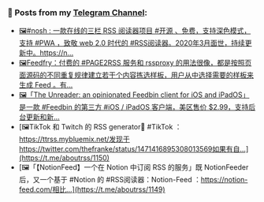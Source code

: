 ### 📰 Posts from my [Telegram Channel](https://t.me/s/aboutrss):
<!-- BLOG-POST-LIST:START -->
- [🖼#nosh : 一款在线的三栏 RSS 阅读器项目 #开源 、免费，支持深色模式，支持 #PWA ，致敬 web 2.0 时代的 #RSS阅读器。2020年3月面世，持续更新中。https://n...](https://t.me/aboutrss/1153)
- [🖼Feedfry：付费的 #PAGE2RSS 服务和 rssproxy 的用法很像，都是按照页面源码的不同重复规律建立若干个内容拣选样板，用户从中选择需要的样板来生成 Feed 。有...](https://t.me/aboutrss/1152)
- [🖼「The Unreader: an opinionated Feedbin client for iOS and iPadOS」是一款 #Feedbin 的第三方 #iOS / iPadOS 客户端，美区售价 $2.99，支持后台更新和新...](https://t.me/aboutrss/1151)
- [🖼TikTok 和 Twitch 的 RSS generator🔸 #TikTok ：https://ttrss.mybluemix.net/发现于https://twitter.com/thefranke/status/1471416895308013569如果有自...](https://t.me/aboutrss/1150)
- [🖼「【NotionFeed】一个在 Notion 中订阅 RSS 的服务」既 NotionFeeder 后，又一个基于 #Notion 的 #RSS阅读器：Notion-Feed ：https://notion-feed.com/相比...](https://t.me/aboutrss/1149)
<!-- BLOG-POST-LIST:END -->

<!--
**AboutRSS/AboutRSS** is a ✨ _special_ ✨ repository because its `README.md` (this file) appears on your GitHub profile.

Here are some ideas to get you started:

- 🔭 I’m currently working on ...
- 🌱 I’m currently learning ...
- 👯 I’m looking to collaborate on ...
- 🤔 I’m looking for help with ...
- 💬 Ask me about ...
- 📫 How to reach me: ...
- 😄 Pronouns: ...
- ⚡ Fun fact: ...
-->
